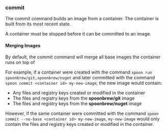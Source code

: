 ### commit

The commit command builds an image from a container. The container is built from its most recent state. 

A container must be stopped before it can be committed to an image. 

#### Merging Images

By default, the commit command will merge all base images the container runs on top of

For example, if a container were created with the command `spoon run spoonbrew/git,spoonbrew/nuget` and later committed with the command `spoon commit <container id> my-new-image`, the new image would contain: 

- Any files and registry keys created or modified in the container
- The files and registry keys from the **spoonbrew/git** image
- The files and registry keys from the **spoonbrew/nuget** image

However, if the same container were committed with the command `spoon commit --no-base <container id> my-new-image`, `my-new-image` would only contain the files and registry keys created or modified in the container. 